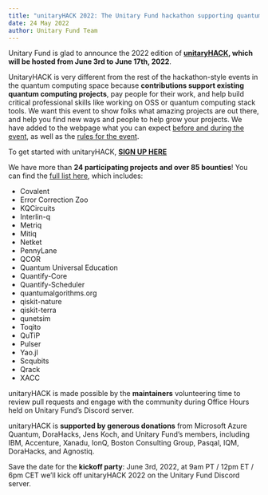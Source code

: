 ```yaml
---
title: "unitaryHACK 2022: The Unitary Fund hackathon supporting quantum open source projects returns from June 3rd, 2022"
date: 24 May 2022
author: Unitary Fund Team
---
```


Unitary Fund is glad to announce the 2022 edition of **[unitaryHACK](https://unitaryhack.dev/), which will be hosted from June 3rd to June 17th, 2022**.

UnitaryHACK is very different from the rest of the hackathon-style events in the quantum computing space because **contributions support existing quantum computing projects**, pay people for their work, and help build critical professional skills like working on OSS or quantum computing stack tools. We want this event to show folks what amazing projects are out there, and help you find new ways and people to help grow your projects. We have added to the webpage what you can expect [before and during the event](https://unitaryhack.dev/project-guide/), as well as the [rules for the event](https://unitaryhack.dev/rules/).


To get started with unitaryHACK, **[SIGN UP HERE](https://unitaryhack.dev/signup/)**

We have more than **24 participating projects and over 85 bounties**! You can find the [full list here](https://unitaryhack.dev/projects/), which includes:

- Covalent
- Error Correction Zoo
- KQCircuits
- Interlin-q
- Metriq
- Mitiq
- Netket
- PennyLane
- QCOR
- Quantum Universal Education
- Quantify-Core
- Quantify-Scheduler
- quantumalgorithms.org
- qiskit-nature
- qiskit-terra
- qunetsim
- Toqito
- QuTiP
- Pulser
- Yao.jl
- Scqubits
- Qrack
- XACC

unitaryHACK is made possible by the **maintainers** volunteering time to review pull requests and engage with the community during Office Hours held on Unitary Fund’s Discord server.

unitaryHACK is **supported by generous donations** from Microsoft Azure Quantum, DoraHacks, Jens Koch, and Unitary Fund’s members, including IBM, Accenture, Xanadu, IonQ, Boston Consulting Group, Pasqal, IQM, DoraHacks, and Agnostiq.

Save the date for the **kickoff party**: June 3rd, 2022, at 9am PT / 12pm ET / 6pm CET we’ll kick off unitaryHACK 2022 on the Unitary Fund Discord server.
